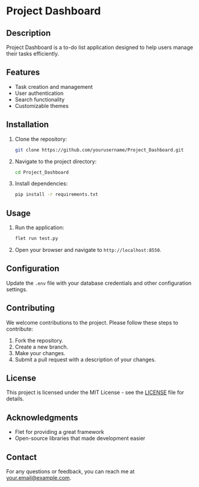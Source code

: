 # Project Dashboard

## Description
Project Dashboard is a to-do list application designed to help users manage their tasks efficiently.

## Features
- Task creation and management
- User authentication
- Search functionality
- Customizable themes

## Installation

1. Clone the repository:
    ```bash
    git clone https://github.com/yourusername/Project_Dashboard.git
    ```
2. Navigate to the project directory:
    ```bash
    cd Project_Dashboard
    ```
3. Install dependencies:
    ```bash
    pip install -r requirements.txt
    ```

## Usage

1. Run the application:
    ```bash
    flet run test.py
    ```
2. Open your browser and navigate to `http://localhost:8550`.

## Configuration
Update the `.env` file with your database credentials and other configuration settings.

## Contributing

We welcome contributions to the project. Please follow these steps to contribute:
1. Fork the repository.
2. Create a new branch.
3. Make your changes.
4. Submit a pull request with a description of your changes.

## License
This project is licensed under the MIT License - see the [LICENSE](LICENSE) file for details.

## Acknowledgments
- Flet for providing a great framework
- Open-source libraries that made development easier

## Contact
For any questions or feedback, you can reach me at [your.email@example.com](mailto:your.email@example.com).
